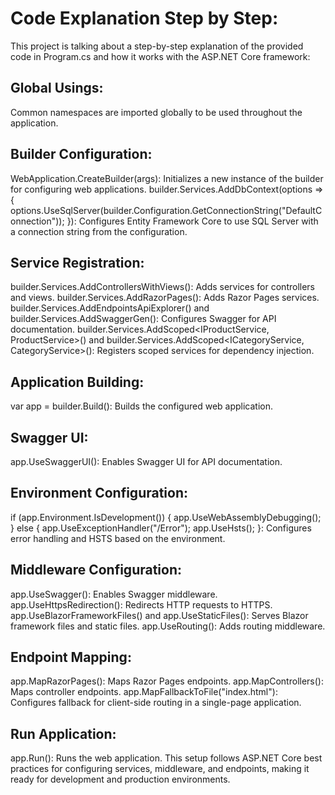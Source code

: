 # Code Explanation Step by Step:
This project is talking about a step-by-step explanation of the provided code in Program.cs and how it works with the ASP.NET Core framework:

## Global Usings:

Common namespaces are imported globally to be used throughout the application.
## Builder Configuration:

WebApplication.CreateBuilder(args): Initializes a new instance of the builder for configuring web applications.
builder.Services.AddDbContext<DataContext>(options => { options.UseSqlServer(builder.Configuration.GetConnectionString("DefaultConnection")); }): Configures Entity Framework Core to use SQL Server with a connection string from the configuration.
## Service Registration:

builder.Services.AddControllersWithViews(): Adds services for controllers and views.
builder.Services.AddRazorPages(): Adds Razor Pages services.
builder.Services.AddEndpointsApiExplorer() and builder.Services.AddSwaggerGen(): Configures Swagger for API documentation.
builder.Services.AddScoped<IProductService, ProductService>() and builder.Services.AddScoped<ICategoryService, CategoryService>(): Registers scoped services for dependency injection.
## Application Building:

var app = builder.Build(): Builds the configured web application.
## Swagger UI:

app.UseSwaggerUI(): Enables Swagger UI for API documentation.
## Environment Configuration:

if (app.Environment.IsDevelopment()) { app.UseWebAssemblyDebugging(); } else { app.UseExceptionHandler("/Error"); app.UseHsts(); }: Configures error handling and HSTS based on the environment.
## Middleware Configuration:

app.UseSwagger(): Enables Swagger middleware.
app.UseHttpsRedirection(): Redirects HTTP requests to HTTPS.
app.UseBlazorFrameworkFiles() and app.UseStaticFiles(): Serves Blazor framework files and static files.
app.UseRouting(): Adds routing middleware.
## Endpoint Mapping:

app.MapRazorPages(): Maps Razor Pages endpoints.
app.MapControllers(): Maps controller endpoints.
app.MapFallbackToFile("index.html"): Configures fallback for client-side routing in a single-page application.
## Run Application:

app.Run(): Runs the web application.
This setup follows ASP.NET Core best practices for configuring services, middleware, and endpoints, making it ready for development and production environments.

